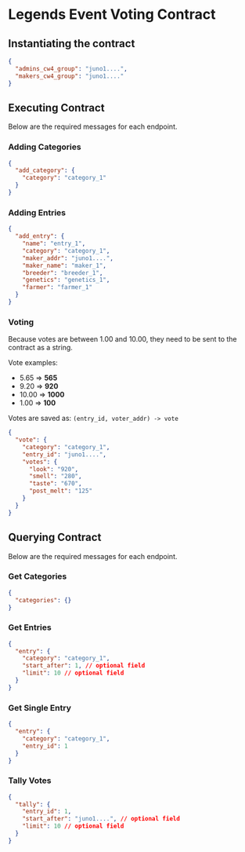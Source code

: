 # Legends Event Voting Contract

## Instantiating the contract

```json
{
  "admins_cw4_group": "juno1....",
  "makers_cw4_group": "juno1...."
}
```

## Executing Contract

Below are the required messages for each endpoint.

### Adding Categories

```json
{
  "add_category": {
    "category": "category_1"
  }
}
```

### Adding Entries

```json
{
  "add_entry": {
    "name": "entry_1",
    "category": "category_1",
    "maker_addr": "juno1....",
    "maker_name": "maker_1",
    "breeder": "breeder_1",
    "genetics": "genetics_1",
    "farmer": "farmer_1"
  }
}
```

### Voting

Because votes are between 1.00 and 10.00, they need to be sent to the contract as a string.

Vote examples:

- 5.65 => **565**
- 9.20 => **920**
- 10.00 => **1000**
- 1.00 => **100**

Votes are saved as:
`(entry_id, voter_addr) -> vote` 

```json
{
  "vote": {
    "category": "category_1",
    "entry_id": "juno1....",
    "votes": {
      "look": "920",
      "smell": "280",
      "taste": "670",
      "post_melt": "125"
    }
  }
}
```

## Querying Contract

Below are the required messages for each endpoint.

### Get Categories

```json
{
  "categories": {}
}
```

### Get Entries

```json
{
  "entry": {
    "category": "category_1",
    "start_after": 1, // optional field
    "limit": 10 // optional field
  }
}
```

### Get Single Entry

```json
{
  "entry": {
    "category": "category_1",
    "entry_id": 1
  }
}
```

### Tally Votes

```json
{
  "tally": {
    "entry_id": 1,
    "start_after": "juno1....", // optional field
    "limit": 10 // optional field
  }
}
```